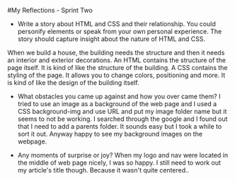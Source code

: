 #My Reflections - Sprint Two



*	Write a story about HTML and CSS and their relationship. You could personify elements or speak from your own personal experience. The story should capture insight about the nature of HTML and CSS.

When we build a  house,  the building needs the  structure and then it needs an interior and exterior decorations.
An HTML contains the structure of the page itself. It is kind of like the structure of the building. A CSS  contains the styling of the page. It allows you to change colors, positioning and more. It is kind of like the design of the building itself.

*	What obstacles you came up against and how you over came them?
I tried to use an image as a background of the web page and I used a CSS background-img and use URL and put my image folder name but it seems to not be working. I searched through the google and I found out that I need to add a parents folder. It sounds easy but I took a while to sort it out. Anyway happy to see my background images on the webpage.

*	Any moments of surprise or joy?
 When my logo and nav were located in the middle of web page nicely, I was so happy.
I still need to work out my article's title though. Because it wasn't quite centered..
